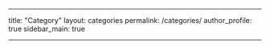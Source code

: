 ---
title: "Category"
layout: categories
permalink: /categories/
author_profile: true
sidebar_main: true
___